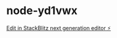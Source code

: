 # node-yd1vwx

[Edit in StackBlitz next generation editor ⚡️](https://stackblitz.com/~/github.com/MichaelBiegluk/node-yd1vwx)